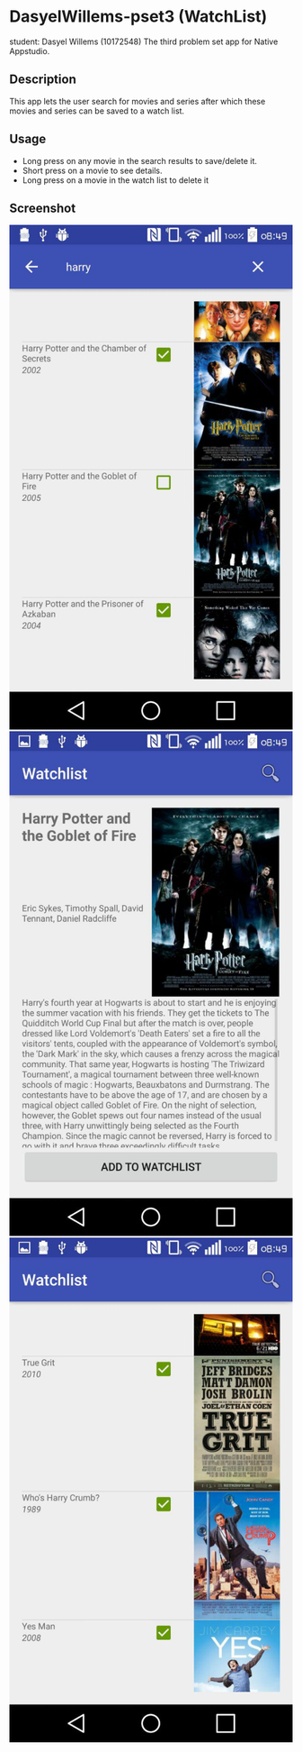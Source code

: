 # DasyelWillems-pset3 (WatchList)
student: Dasyel Willems (10172548)
The third problem set app for Native Appstudio.
## Description
This app lets the user search for movies and series after which these movies and series can be saved to a watch list.

## Usage
- Long press on any movie in the search results to save/delete it.
- Short press on a movie to see details.
- Long press on a movie in the watch list to delete it

## Screenshot
![screenshot1](doc/pset3_1.jpg)
![screenshot2](doc/pset3_2.jpg)
![screenshot3](doc/pset3_3.jpg)
